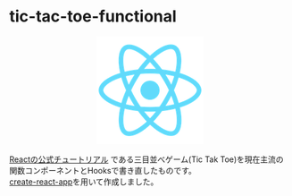 # tic-tac-toe-functional  

<div align="center">
  <img src="https://github.com/bpeldi2oerkd8/tic-tac-toe-functional/blob/main/public/logo192.png">
</div>

[Reactの公式チュートリアル](https://ja.reactjs.org/tutorial/tutorial.html) である三目並べゲーム(Tic Tak Toe)を現在主流の関数コンポーネントとHooksで書き直したものです。  
[create-react-app](https://github.com/facebook/create-react-app)を用いて作成しました。
